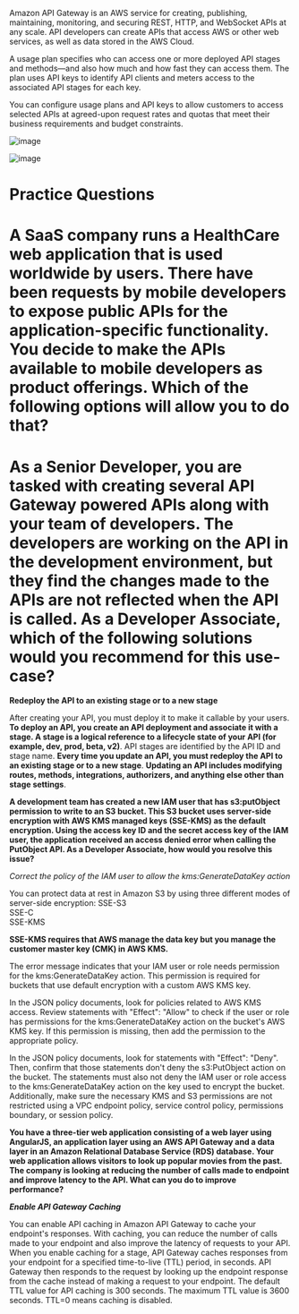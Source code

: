 Amazon API Gateway is an AWS service for creating, publishing, maintaining, monitoring, and securing REST, HTTP, and WebSocket APIs at any scale. API developers can create APIs that access AWS or other web services, as well as data stored in the AWS Cloud.
  
A usage plan specifies who can access one or more deployed API stages and methods—and also how much and how fast they can access them. The plan uses API keys to identify API clients and meters access to the associated API stages for each key.

You can configure usage plans and API keys to allow customers to access selected APIs at agreed-upon request rates and quotas that meet their business requirements and budget constraints.
  
  ![image](https://user-images.githubusercontent.com/44325167/129881859-4a5697e0-f0e7-41f0-9be2-24771572c44e.png)

![image](https://user-images.githubusercontent.com/44325167/129897918-39b8189e-ff0f-4e31-8506-d99e239a7c0b.png)


# Practice Questions

# A SaaS company runs a HealthCare web application that is used worldwide by users. There have been requests by mobile developers to expose public APIs for the application-specific functionality. You decide to make the APIs available to mobile developers as product offerings. Which of the following options will allow you to do that?

# As a Senior Developer, you are tasked with creating several API Gateway powered APIs along with your team of developers. The developers are working on the API in the development environment, but they find the changes made to the APIs are not reflected when the API is called. As a Developer Associate, which of the following solutions would you recommend for this use-case?

**Redeploy the API to an existing stage or to a new stage**

After creating your API, you must deploy it to make it callable by your users. **To deploy an API, you create an API deployment and associate it with a stage. A stage is a logical reference to a lifecycle state of your API (for example, dev, prod, beta, v2)**. API stages are identified by the API ID and stage name. **Every time you update an API, you must redeploy the API to an existing stage or to a new stage**. **Updating an API includes modifying routes, methods, integrations, authorizers, and anything else other than stage settings**.

**A development team has created a new IAM user that has s3:putObject permission to write to an S3 bucket. This S3 bucket uses server-side encryption with AWS KMS managed keys (SSE-KMS) as the default encryption. Using the access key ID and the secret access key of the IAM user, the application received an access denied error when calling the PutObject API. As a Developer Associate, how would you resolve this issue?**

_Correct the policy of the IAM user to allow the kms:GenerateDataKey action_

You can protect data at rest in Amazon S3 by using three different modes of server-side encryption: 
SSE-S3 <br>
SSE-C <br>
SSE-KMS <br>

**SSE-KMS requires that AWS manage the data key but you manage the customer master key (CMK) in AWS KMS.**

The error message indicates that your IAM user or role needs permission for the kms:GenerateDataKey action. This permission is required for buckets that use default encryption with a custom AWS KMS key.

In the JSON policy documents, look for policies related to AWS KMS access. Review statements with "Effect": "Allow" to check if the user or role has permissions for the kms:GenerateDataKey action on the bucket's AWS KMS key. If this permission is missing, then add the permission to the appropriate policy.

In the JSON policy documents, look for statements with "Effect": "Deny". Then, confirm that those statements don't deny the s3:PutObject action on the bucket. The statements must also not deny the IAM user or role access to the kms:GenerateDataKey action on the key used to encrypt the bucket. Additionally, make sure the necessary KMS and S3 permissions are not restricted using a VPC endpoint policy, service control policy, permissions boundary, or session policy.

**You have a three-tier web application consisting of a web layer using AngularJS, an application layer using an AWS API Gateway and a data layer in an Amazon Relational Database Service (RDS) database. Your web application allows visitors to look up popular movies from the past. The company is looking at reducing the number of calls made to endpoint and improve latency to the API. What can you do to improve performance?**

_**Enable API Gateway Caching**_ 

You can enable API caching in Amazon API Gateway to cache your endpoint's responses. With caching, you can reduce the number of calls made to your endpoint and also improve the latency of requests to your API. When you enable caching for a stage, API Gateway caches responses from your endpoint for a specified time-to-live (TTL) period, in seconds. API Gateway then responds to the request by looking up the endpoint response from the cache instead of making a request to your endpoint. The default TTL value for API caching is 300 seconds. The maximum TTL value is 3600 seconds. TTL=0 means caching is disabled.

